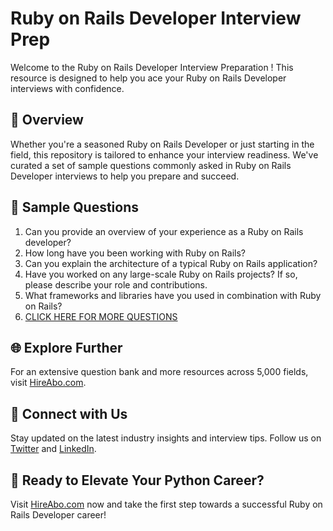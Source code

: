 # Ruby on Rails Developer Interview Prep

Welcome to the Ruby on Rails Developer Interview Preparation ! This resource is designed to help you ace your Ruby on Rails Developer interviews with confidence.

## 🚀 Overview

Whether you're a seasoned Ruby on Rails Developer or just starting in the field, this repository is tailored to enhance your interview readiness. We've curated a set of sample questions commonly asked in Ruby on Rails Developer interviews to help you prepare and succeed.

## 📝 Sample Questions

1. Can you provide an overview of your experience as a Ruby on Rails developer?
2. How long have you been working with Ruby on Rails?
3. Can you explain the architecture of a typical Ruby on Rails application?
4. Have you worked on any large-scale Ruby on Rails projects? If so, please describe your role and contributions.
5. What frameworks and libraries have you used in combination with Ruby on Rails?
6. [CLICK HERE FOR MORE QUESTIONS](https://hireabo.com/job/0_0_43/Ruby%20on%20Rails%20Developer)

## 🌐 Explore Further

For an extensive question bank and more resources across 5,000 fields, visit [HireAbo.com](https://www.hireabo.com).

## 📱 Connect with Us

Stay updated on the latest industry insights and interview tips. Follow us on [Twitter](https://twitter.com/hireabo) and [LinkedIn](https://www.linkedin.com/in/hire-abo-3609972a8/).

## 🚀 Ready to Elevate Your Python Career?

Visit [HireAbo.com](https://www.hireabo.com) now and take the first step towards a successful Ruby on Rails Developer career!